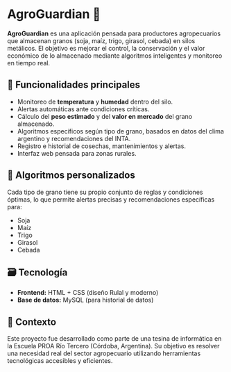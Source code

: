 # AgroGuardian 🌾

**AgroGuardian** es una aplicación pensada para productores agropecuarios que almacenan granos (soja, maíz, trigo, girasol, cebada) en silos metálicos. El objetivo es mejorar el control, la conservación y el valor económico de lo almacenado mediante algoritmos inteligentes y monitoreo en tiempo real.

## 📱 Funcionalidades principales

- Monitoreo de **temperatura** y **humedad** dentro del silo.
- Alertas automáticas ante condiciones críticas.
- Cálculo del **peso estimado** y del **valor en mercado** del grano almacenado.
- Algoritmos específicos según tipo de grano, basados en datos del clima argentino y recomendaciones del INTA.
- Registro e historial de cosechas, mantenimientos y alertas.
- Interfaz web pensada para zonas rurales.

## 🧠 Algoritmos personalizados

Cada tipo de grano tiene su propio conjunto de reglas y condiciones óptimas, lo que permite alertas precisas y recomendaciones específicas para:

- Soja
- Maíz
- Trigo
- Girasol
- Cebada

## 🗃️ Tecnología

- **Frontend:** HTML + CSS (diseño Rulal y moderno)
- **Base de datos:** MySQL  (para historial de datos)

## 📍 Contexto

Este proyecto fue desarrollado como parte de una tesina de informática en la Escuela PROA Río Tercero (Córdoba, Argentina). Su objetivo es resolver una necesidad real del sector agropecuario utilizando herramientas tecnológicas accesibles y eficientes.


